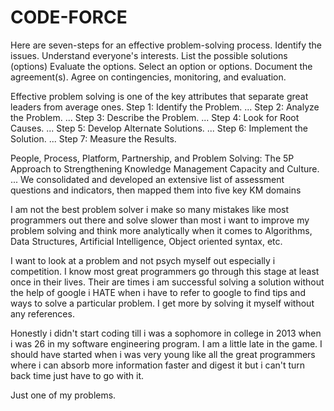 # CODE-FORCE

Here are seven-steps for an effective problem-solving process.
Identify the issues.
Understand everyone's interests.
List the possible solutions (options)
Evaluate the options.
Select an option or options.
Document the agreement(s).
Agree on contingencies, monitoring, and evaluation.

Effective problem solving is one of the key attributes that separate great leaders from average ones.
Step 1: Identify the Problem. ...
Step 2: Analyze the Problem. ...
Step 3: Describe the Problem. ...
Step 4: Look for Root Causes. ...
Step 5: Develop Alternate Solutions. ...
Step 6: Implement the Solution. ...
Step 7: Measure the Results.

People, Process, Platform, Partnership, and Problem Solving: The 5P Approach to Strengthening Knowledge Management Capacity and Culture. ... We consolidated and developed an extensive list of assessment questions and indicators, then mapped them into five key KM domains

I am not the best problem solver i make so many mistakes like most programmers out there and solve slower than most i want to improve my problem solving and think more analytically when it comes to Algorithms, Data Structures, Artificial Intelligence, Object oriented syntax, etc.

I want to look at a problem and not psych myself out especially i competition. I know most great programmers go through this stage at least once in their lives. Their are times i am successful solving a solution without the help of google i HATE when i have to refer to google to find tips and ways to solve a particular problem. I get more by solving it myself without any references.

Honestly i didn't start coding till i was a sophomore in college in 2013 when i was 26 in my software engineering program. I am a little late in the game. I should have started when i was very young like all the great programmers where i can absorb more information faster and digest it but i can't turn back time just have to go with it.

Just one of my problems.
